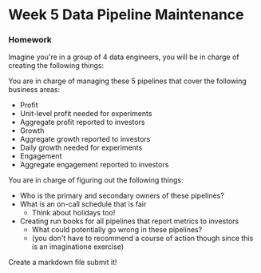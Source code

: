 # Week 5 Data Pipeline Maintenance

### Homework

Imagine you're in a group of 4 data engineers, you will be in charge of creating the following things:

You are in charge of managing these 5 pipelines that cover the following business areas:

- Profit
- Unit-level profit needed for experiments
- Aggregate profit reported to investors
- Growth
- Aggregate growth reported to investors
- Daily growth needed for experiments
- Engagement
- Aggregate engagement reported to investors

You are in charge of figuring out the following things:

- Who is the primary and secondary owners of these pipelines?
- What is an on-call schedule that is fair
  - Think about holidays too!
- Creating run books for all pipelines that report metrics to investors
  - What could potentially go wrong in these pipelines?
  - (you don't have to recommend a course of action though since this is an imaginatione exercise)

Create a markdown file submit it!
